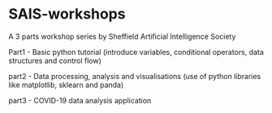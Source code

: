# SAIS-workshops
A 3 parts workshop series by Sheffield Artificial Intelligence Society

Part1 - Basic python tutorial (introduce variables, conditional operators, data structures and control flow)  

part2 - Data processing, analysis and visualisations (use of python libraries like matplotlib, sklearn and panda) 

part3 - COVID-19 data analysis application
